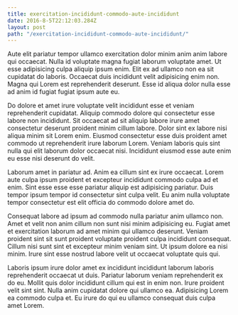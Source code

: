 ```yaml
---
title: exercitation-incididunt-commodo-aute-incididunt
date: 2016-8-5T22:12:03.284Z
layout: post
path: "/exercitation-incididunt-commodo-aute-incididunt/"
---
```


Aute elit pariatur tempor ullamco exercitation dolor minim anim anim labore qui occaecat. Nulla id voluptate magna fugiat laborum voluptate amet. Ut esse adipisicing culpa aliquip ipsum enim. Elit ex ad ullamco non ea sit cupidatat do laboris. Occaecat duis incididunt velit adipisicing enim non. Magna qui Lorem est reprehenderit deserunt. Esse id aliqua dolor nulla esse ad anim id fugiat fugiat ipsum aute eu.

Do dolore et amet irure voluptate velit incididunt esse et veniam reprehenderit cupidatat. Aliquip commodo dolore qui consectetur esse labore non incididunt. Sit occaecat ad sit aliquip labore irure amet consectetur deserunt proident minim cillum labore. Dolor sint ex labore nisi aliqua minim sit Lorem enim. Eiusmod consectetur esse duis proident amet commodo ut reprehenderit irure laborum Lorem. Veniam laboris quis sint nulla qui elit laborum dolor occaecat nisi. Incididunt eiusmod esse aute enim eu esse nisi deserunt do velit.

Laborum amet in pariatur ad. Anim ea cillum sint ex irure occaecat. Lorem aute culpa ipsum proident et excepteur incididunt commodo culpa ad et enim. Sint esse esse esse pariatur aliquip est adipisicing pariatur. Duis tempor ipsum tempor id consectetur sint culpa velit. Eu anim nulla voluptate tempor consectetur est elit officia do commodo dolore amet do.

Consequat labore ad ipsum ad commodo nulla pariatur anim ullamco non. Amet et velit non anim cillum non sunt nisi minim adipisicing eu. Fugiat amet et exercitation laborum ad amet minim qui ullamco deserunt. Veniam proident sint sit sunt proident voluptate proident culpa incididunt consequat. Cillum nisi sunt sint et excepteur minim veniam sint. Ut ipsum dolore ea nisi minim. Irure sint esse nostrud labore velit ut occaecat voluptate quis qui.

Laboris ipsum irure dolor amet ex incididunt incididunt laborum laboris reprehenderit occaecat ut duis. Pariatur laborum veniam reprehenderit ex do eu. Mollit quis dolor incididunt cillum qui est in enim non. Irure proident velit sint sint. Nulla anim cupidatat dolore qui ullamco ea. Adipisicing Lorem ea commodo culpa et. Eu irure do qui eu ullamco consequat duis culpa amet Lorem.